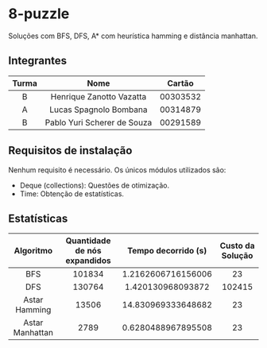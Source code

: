 # 8-puzzle

Soluções com BFS, DFS, A* com heurística hamming e distância manhattan.

## Integrantes

| Turma |             Nome            |  Cartão  |
|:-----:|:---------------------------:|:--------:|
|   B   |   Henrique Zanotto Vazatta  | 00303532 |
|   A   |    Lucas Spagnolo Bombana   | 00314879 |
|   B   | Pablo Yuri Scherer de Souza | 00291589 |

## Requisitos de instalação

Nenhum requisito é necessário. 
Os únicos módulos utilizados são:

- Deque (collections): Questões de otimização.
- Time: Obtenção de estatísticas.

## Estatísticas

|    Algoritmo    | Quantidade de nós expandidos | Tempo decorrido (s) | Custo da Solução |
|:---------------:|:----------------------------:|:-------------------:|:----------------:|
|       BFS       |            101834            |  1.2162606716156006 |        23        |
|       DFS       |            130764            |  1.420130968093872  |      102415      |
|  Astar Hamming  |             13506            |  14.830969333648682 |        23        |
| Astar Manhattan |             2789             |  0.6280488967895508 |        23        |
